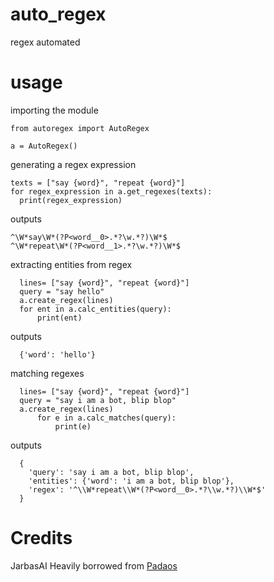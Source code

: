 # auto_regex
regex automated

# usage

importing the module

    from autoregex import AutoRegex

    a = AutoRegex()
  
generating a regex expression

    texts = ["say {word}", "repeat {word}"]
    for regex_expression in a.get_regexes(texts):
      print(regex_expression)
 
 outputs
 
    ^\W*say\W*(?P<word__0>.*?\w.*?)\W*$
    ^\W*repeat\W*(?P<word__1>.*?\w.*?)\W*$


extracting entities from regex

      lines= ["say {word}", "repeat {word}"]
      query = "say hello"
      a.create_regex(lines)
      for ent in a.calc_entities(query):
          print(ent)
          
outputs

      {'word': 'hello'}
      
      
matching regexes
      
      lines= ["say {word}", "repeat {word}"]
      query = "say i am a bot, blip blop"
      a.create_regex(lines)
          for e in a.calc_matches(query):
              print(e)
              
outputs

      {
        'query': 'say i am a bot, blip blop', 
        'entities': {'word': 'i am a bot, blip blop'}, 
        'regex': '^\\W*repeat\\W*(?P<word__0>.*?\\w.*?)\\W*$'
      }

    
# Credits

JarbasAI
Heavily borrowed from [Padaos](https://github.com/MatthewScholefield/padaos)
